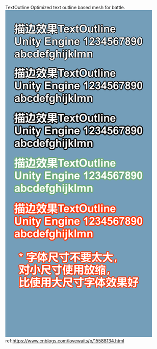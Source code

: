 TextOutline
Optimized text outline based mesh for battle.
![Image text](1.png)
ref:https://www.cnblogs.com/lovewaits/p/15588134.html
